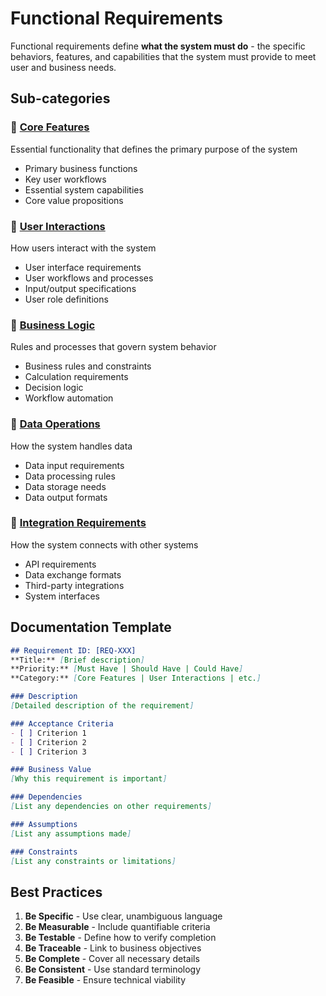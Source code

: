# Functional Requirements

Functional requirements define **what the system must do** - the specific behaviors, features, and capabilities that the system must provide to meet user and business needs.

## Sub-categories

### 🎯 [Core Features](./core-features/)
Essential functionality that defines the primary purpose of the system
- Primary business functions
- Key user workflows
- Essential system capabilities
- Core value propositions

### 👤 [User Interactions](./user-interactions/)
How users interact with the system
- User interface requirements
- User workflows and processes
- Input/output specifications
- User role definitions

### 🏢 [Business Logic](./business-logic/)
Rules and processes that govern system behavior
- Business rules and constraints
- Calculation requirements
- Decision logic
- Workflow automation

### 💾 [Data Operations](./data-operations/)
How the system handles data
- Data input requirements
- Data processing rules
- Data storage needs
- Data output formats

### 🔗 [Integration Requirements](./integration-requirements/)
How the system connects with other systems
- API requirements
- Data exchange formats
- Third-party integrations
- System interfaces

## Documentation Template

```markdown
## Requirement ID: [REQ-XXX]
**Title:** [Brief description]
**Priority:** [Must Have | Should Have | Could Have]
**Category:** [Core Features | User Interactions | etc.]

### Description
[Detailed description of the requirement]

### Acceptance Criteria
- [ ] Criterion 1
- [ ] Criterion 2
- [ ] Criterion 3

### Business Value
[Why this requirement is important]

### Dependencies
[List any dependencies on other requirements]

### Assumptions
[List any assumptions made]

### Constraints
[List any constraints or limitations]
```

## Best Practices

1. **Be Specific** - Use clear, unambiguous language
2. **Be Measurable** - Include quantifiable criteria
3. **Be Testable** - Define how to verify completion
4. **Be Traceable** - Link to business objectives
5. **Be Complete** - Cover all necessary details
6. **Be Consistent** - Use standard terminology
7. **Be Feasible** - Ensure technical viability
